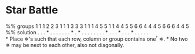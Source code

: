 # Star Battle

<!-- %% svg-grid: none -->
<!-- %% hide           -->

<div id = "star-battle" data-type = "star-battle">
%% groups
1 1 1 2 2 3
1 1 1 3 3 3
1 1 1 4 5 5
1 1 4 4 5 5
6 6 4 4 4 5
6 6 6 4 4 5
%% solution
. . . * . .
. . . . . *
. * . . . .
. . . . * .
. . * . . .
* . . . . .
</div>

<div markdown="1" class = 'rules'>
* Place &#x2735;'s such that each row, column or group contains
  one<sup><small>&dagger;</small></sup> &#x2735;. 
* No two &#x2735; may be next to each other, also not diagonally.
</div>
